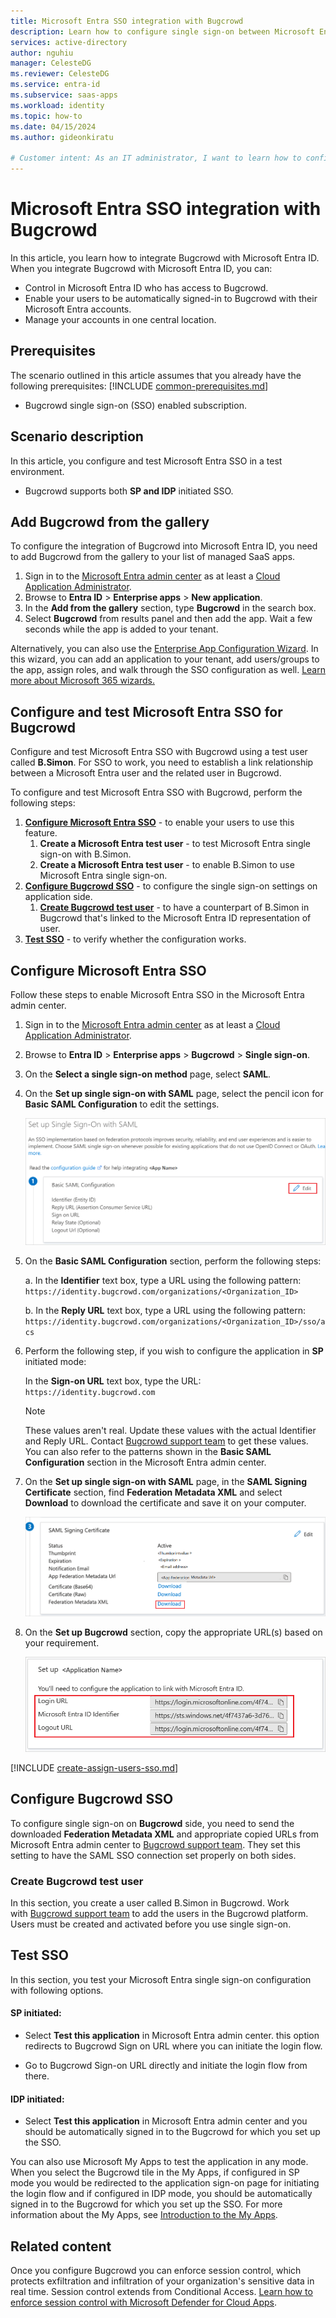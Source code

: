 ```yaml
---
title: Microsoft Entra SSO integration with Bugcrowd
description: Learn how to configure single sign-on between Microsoft Entra ID and Bugcrowd.
services: active-directory
author: nguhiu
manager: CelesteDG
ms.reviewer: CelesteDG
ms.service: entra-id
ms.subservice: saas-apps
ms.workload: identity
ms.topic: how-to
ms.date: 04/15/2024
ms.author: gideonkiratu

# Customer intent: As an IT administrator, I want to learn how to configure single sign-on between Microsoft Entra ID and Directory Services so that I can control who has access to Directory Services, enable automatic sign-in with Microsoft Entra accounts, and manage my accounts in one central location.
---
```


# Microsoft Entra SSO integration with Bugcrowd

In this article,  you learn how to integrate Bugcrowd with Microsoft Entra ID. When you integrate Bugcrowd with Microsoft Entra ID, you can:

* Control in Microsoft Entra ID who has access to Bugcrowd.
* Enable your users to be automatically signed-in to Bugcrowd with their Microsoft Entra accounts.
* Manage your accounts in one central location.

## Prerequisites
The scenario outlined in this article assumes that you already have the following prerequisites:
[!INCLUDE [common-prerequisites.md](~/identity/saas-apps/includes/common-prerequisites.md)]
* Bugcrowd single sign-on (SSO) enabled subscription.

## Scenario description

In this article,  you configure and test Microsoft Entra SSO in a test environment.

* Bugcrowd supports both **SP and IDP** initiated SSO.

## Add Bugcrowd from the gallery

To configure the integration of Bugcrowd into Microsoft Entra ID, you need to add Bugcrowd from the gallery to your list of managed SaaS apps.

1. Sign in to the [Microsoft Entra admin center](https://entra.microsoft.com) as at least a [Cloud Application Administrator](~/identity/role-based-access-control/permissions-reference.md#cloud-application-administrator).
1. Browse to **Entra ID** > **Enterprise apps** > **New application**.
1. In the **Add from the gallery** section, type **Bugcrowd** in the search box.
1. Select **Bugcrowd** from results panel and then add the app. Wait a few seconds while the app is added to your tenant.

Alternatively, you can also use the [Enterprise App Configuration Wizard](https://portal.office.com/AdminPortal/home?Q=Docs#/azureadappintegration). In this wizard, you can add an application to your tenant, add users/groups to the app, assign roles, and walk through the SSO configuration as well. [Learn more about Microsoft 365 wizards.](/microsoft-365/admin/misc/azure-ad-setup-guides)

## Configure and test Microsoft Entra SSO for Bugcrowd

Configure and test Microsoft Entra SSO with Bugcrowd using a test user called **B.Simon**. For SSO to work, you need to establish a link relationship between a Microsoft Entra user and the related user in Bugcrowd.

To configure and test Microsoft Entra SSO with Bugcrowd, perform the following steps:

1. **[Configure Microsoft Entra SSO](#configure-microsoft-entra-sso)** - to enable your users to use this feature.
    1. **Create a Microsoft Entra test user** - to test Microsoft Entra single sign-on with B.Simon.
    1. **Create a Microsoft Entra test user** - to enable B.Simon to use Microsoft Entra single sign-on.
1. **[Configure Bugcrowd SSO](#configure-bugcrowd-sso)** - to configure the single sign-on settings on application side.
    1. **[Create Bugcrowd test user](#create-bugcrowd-test-user)** - to have a counterpart of B.Simon in Bugcrowd that's linked to the Microsoft Entra ID representation of user.
1. **[Test SSO](#test-sso)** - to verify whether the configuration works.

## Configure Microsoft Entra SSO

Follow these steps to enable Microsoft Entra SSO in the Microsoft Entra admin center.

1. Sign in to the [Microsoft Entra admin center](https://entra.microsoft.com) as at least a [Cloud Application Administrator](~/identity/role-based-access-control/permissions-reference.md#cloud-application-administrator).
1. Browse to **Entra ID** > **Enterprise apps** > **Bugcrowd** > **Single sign-on**.
1. On the **Select a single sign-on method** page, select **SAML**.
1. On the **Set up single sign-on with SAML** page, select the pencil icon for **Basic SAML Configuration** to edit the settings.

   ![Screenshot shows how to edit Basic SAML Configuration.](common/edit-urls.png "Basic Configuration")

1. On the **Basic SAML Configuration** section, perform the following steps:

    a. In the **Identifier** text box, type a URL using the following pattern:
    `https://identity.bugcrowd.com/organizations/<Organization_ID>`

    b. In the **Reply URL** text box, type a URL using the following pattern:
    `https://identity.bugcrowd.com/organizations/<Organization_ID>/sso/acs`

1. Perform the following step, if you wish to configure the application in **SP** initiated mode:

    In the **Sign-on URL** text box, type the URL:
    `https://identity.bugcrowd.com `

	> [!NOTE]
	> These values aren't real. Update these values with the actual Identifier and Reply URL. Contact [Bugcrowd support team](https://bugcrowd-support.freshdesk.com/support/tickets/new) to get these values. You can also refer to the patterns shown in the **Basic SAML Configuration** section in the Microsoft Entra admin center.

1. On the **Set up single sign-on with SAML** page, in the **SAML Signing Certificate** section, find **Federation Metadata XML** and select **Download** to download the certificate and save it on your computer.

	![Screenshot shows the Certificate download link.](common/metadataxml.png "Certificate")

1. On the **Set up Bugcrowd** section, copy the appropriate URL(s) based on your requirement.

	![Screenshot shows to copy configuration URLs.](common/copy-configuration-urls.png "Metadata")

[!INCLUDE [create-assign-users-sso.md](~/identity/saas-apps/includes/create-assign-users-sso.md)]

## Configure Bugcrowd SSO

To configure single sign-on on **Bugcrowd** side, you need to send the downloaded **Federation Metadata XML** and appropriate copied URLs from Microsoft Entra admin center to [Bugcrowd support team](https://bugcrowd-support.freshdesk.com/support/tickets/new). They set this setting to have the SAML SSO connection set properly on both sides.

### Create Bugcrowd test user

In this section, you create a user called B.Simon in Bugcrowd. Work with [Bugcrowd support team](https://bugcrowd-support.freshdesk.com/support/tickets/new) to add the users in the Bugcrowd platform. Users must be created and activated before you use single sign-on.

## Test SSO 

In this section, you test your Microsoft Entra single sign-on configuration with following options.
 
#### SP initiated:
 
* Select **Test this application** in Microsoft Entra admin center. this option redirects to Bugcrowd Sign on URL where you can initiate the login flow.  
 
* Go to Bugcrowd Sign-on URL directly and initiate the login flow from there.
 
#### IDP initiated:
 
* Select **Test this application** in Microsoft Entra admin center and you should be automatically signed in to the Bugcrowd for which you set up the SSO.
 
You can also use Microsoft My Apps to test the application in any mode. When you select the Bugcrowd tile in the My Apps, if configured in SP mode you would be redirected to the application sign-on page for initiating the login flow and if configured in IDP mode, you should be automatically signed in to the Bugcrowd for which you set up the SSO. For more information about the My Apps, see [Introduction to the My Apps](https://support.microsoft.com/account-billing/sign-in-and-start-apps-from-the-my-apps-portal-2f3b1bae-0e5a-4a86-a33e-876fbd2a4510).

## Related content

Once you configure Bugcrowd you can enforce session control, which protects exfiltration and infiltration of your organization's sensitive data in real time. Session control extends from Conditional Access. [Learn how to enforce session control with Microsoft Defender for Cloud Apps](/cloud-app-security/proxy-deployment-any-app).